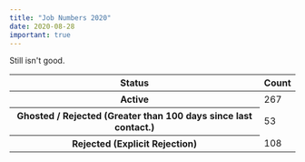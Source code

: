 ```yaml
---
title: "Job Numbers 2020"
date: 2020-08-28
important: true
---
```


Still isn't good.


<Table striped>
<thead>
<tr>
<th>Status</th>
<th>Count</th>
</tr>
</thead>
<tbody>
<tr>
<th scope={'row'}>Active</th>
<td>267</td>
</tr>
<tr>
<th scope={'row'}>Ghosted / Rejected (Greater than 100 days since last contact.)</th>
<td>53</td>
</tr>
<tr>
<th scope={'row'}>Rejected (Explicit Rejection)</th>
<td>108</td>
</tr>
</tbody>
</Table>
